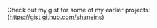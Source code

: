 Check out my gist for some of my earlier projects!
(https://gist.github.com/shaneins)

<!---
shaneins/shaneins is a ✨ special ✨ repository because its `README.md` (this file) appears on your GitHub profile.
You can click the Preview link to take a look at your changes.
--->
